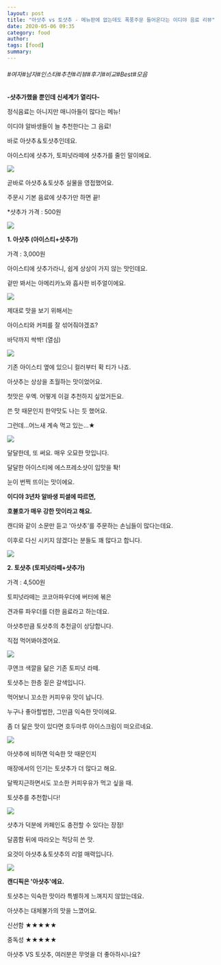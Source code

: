 ```yaml
---
layout: post
title: "아샷추 vs 토샷추 - 메뉴판에 없는데도 폭풍주문 들어온다는 이디야 음료 리뷰"
date: 2020-05-06 09:35
category: food
author: 
tags: [food]
summary: 
---
```


###### #여자#남자#인스타#추천#리뷰#후기#비교#Best#모음


**-샷추가했을 뿐인데 신세계가 열리다-**

  

정식음료는 아니지만 매니아들이 많다는 메뉴!

이디야 알바생들이 늘 추천한다는 그 음료!

  

바로 아샷추＆토샷추인데요.

아이스티에 샷추가, 토피넛라떼에 샷추가를 줄인 말이에요.

![](https://img1.daumcdn.net/thumb/R720x0/?fname=https%3A%2F%2Ft1.daumcdn.net%2Fliveboard%2Fdispatch%2F5bc69c318ead4c62b736bc733b51ad4e.JPG)

곧바로 아샷추＆토샷추 실물을 영접했어요.  

주문시 기본 음료에 샷추가만 하면 끝!

*샷추가 가격 : 500원

![](https://img1.daumcdn.net/thumb/R720x0/?fname=https%3A%2F%2Ft1.daumcdn.net%2Fliveboard%2Fdispatch%2Fbe6321ec5bff43b1a62b7652d1a1e39c.JPG)

**1. 아샷추 (아이스티+샷추가)**

가격 : 3,000원

  

아이스티에 샷추가라니, 쉽게 상상이 가지 않는 맛인데요.

겉만 봐서는 아메리카노와 흡사한 비주얼이에요.

![](https://t1.daumcdn.net/liveboard/dispatch/aec5adfad5254ad289af8a0acd0d212f.gif)

제대로 맛을 보기 위해서는

아이스티와 커피를 잘 섞어줘야겠죠?

바닥까지 싹쌱! (열심)

![](https://img1.daumcdn.net/thumb/R720x0/?fname=https%3A%2F%2Ft1.daumcdn.net%2Fliveboard%2Fdispatch%2Fd27e759b917c4780ba0041470ef3efd4.JPG)

기존 아이스티 옆에 있으니 컬러부터 확 티가 나죠.

아샷추는 상상을 초월하는 맛이었어요.

첫맛은 우엑. 어떻게 이걸 추천하지 싶었거든요.

  

쓴 맛 때문인지 한약맛도 나는 듯 했어요.

그런데...어느새 계속 먹고 있는...★

![](https://img1.daumcdn.net/thumb/R720x0/?fname=https%3A%2F%2Ft1.daumcdn.net%2Fliveboard%2Fdispatch%2F7d6c73f1784f48d3a0210d0c5ce5b661.JPG)

달달한데, 또 써요. 매우 오묘한 맛입니다.

달달한 아이스티에 에스프레소샷이 입맛을 톽!

눈이 번쩍 뜨이는 맛이에요.

  

**이디야 3년차 알바생 피셜에 따르면,**

**호불호가 매우 강한 맛이라고 해요.**

  

캔디와 같이 소문만 듣고 '아샷추'를 주문하는 손님들이 많다는데요.

이후로 다신 시키지 않겠다는 분들도 꽤 많다고 합니다.

![](https://img1.daumcdn.net/thumb/R720x0/?fname=https%3A%2F%2Ft1.daumcdn.net%2Fliveboard%2Fdispatch%2F90603931472747e1992d1fe22d2ef483.JPG)

**2. 토샷추 (토피넛라떼+샷추가)**

가격 : 4,500원

  

토피넛라떼는 코코아파우더에 버터에 볶은

견과류 파우더를 더한 음료라고 하는데요.

  

아샷추만큼 토샷추의 추천글이 상당합니다.

직접 먹어봐야겠어요.

![](https://img1.daumcdn.net/thumb/R720x0/?fname=https%3A%2F%2Ft1.daumcdn.net%2Fliveboard%2Fdispatch%2F11943649a222475da415c02ccfc46093.JPG)

쿠앤크 색깔을 닮은 기존 토피넛 라떼.

토샷추는 한층 짙은 갈색입니다.

  

먹어보니 꼬소한 커피우유 맛이 납니다.

누구나 좋아할법한, 그만큼 익숙한 맛이에요.

좀 더 닮은 맛이 있다면 호두마루 아이스크림이 떠오르네요.

![](https://img1.daumcdn.net/thumb/R720x0/?fname=https%3A%2F%2Ft1.daumcdn.net%2Fliveboard%2Fdispatch%2F6df164beea7e46b0a7f66b98587f3aad.JPG)

아샷추에 비하면 익숙한 맛 때문인지

매장에서의 인기는 토샷추가 더 많다고 해요.

  

달짝지근하면서도 꼬소한 커피우유가 먹고 싶을 때.

토샷추를 추천합니다!

![](https://img1.daumcdn.net/thumb/R720x0/?fname=https%3A%2F%2Ft1.daumcdn.net%2Fliveboard%2Fdispatch%2F7b525e0fec0d450c9b1582a2262aa0ec.JPG)

샷추가 덕분에 카페인도 충전할 수 있다는 장점!  

달콤함 뒤에 따라오는 적당히 쓴 맛.

요것이 아샷추＆토샷추의 리얼 매력입니다.

![](https://img1.daumcdn.net/thumb/R720x0/?fname=https%3A%2F%2Ft1.daumcdn.net%2Fliveboard%2Fdispatch%2F096dc42dfb524e52a32cfdecd881f915.JPG)

**캔디픽은 '아샷추'에요.**

토샷추는 익숙한 맛이라 특별하게 느껴지지 않았는데요.

아샷추는 대체불가의 맛을 느꼈어요.

  

신선함 ★★★★★

중독성 ★★★★★

  

아샷추 VS 토샷추, 여러분은 무엇을 더 좋아하시나요?